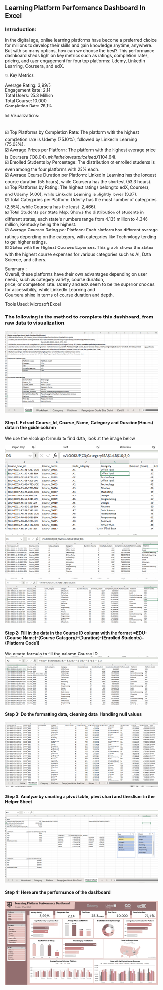 ## Learning Platform Performance Dashboard In Excel

### Introduction: 
In the digital age, online learning platforms have become a preferred choice for millions to develop their skills and gain knowledge anytime, anywhere. But with so many options, how can we choose the best? This performance dashboard sheds light on key metrics such as ratings, completion rates, pricing, and user engagement for four top platforms: Udemy, LinkedIn Learning, Coursera, and edX.

💥 Key Metrics: 

Average Rating: 3,99/5
<br>Engagement Rate: 2,14
<br>Total Users: 25.3 Million 
<br>Total Course: 10.000
<br>Completion Rate: 75,1%

📊 Visualizations:
 
<br>☑️ Top Platforms by Completion Rate:
The platform with the highest completion rate is Udemy (75.10%), followed by LinkedIn Learning (75.08%).
<br>☑️ Average Prices per Platform:
The platform with the highest average price is Coursera ($108.04), while the lowest price is edX ($104.64).
<br>☑️ Enrolled Students by Percentage:
The distribution of enrolled students is even among the four platforms with 25% each.
<br>☑️ Average Course Duration per Platform:
LinkedIn Learning has the longest course duration (55 hours), while Coursera has the shortest (53.3 hours).
<br>☑️ Top Platforms by Rating:
The highest ratings belong to edX, Coursera, and Udemy (4.00), while LinkedIn Learning is slightly lower (3.97).
<br>☑️ Total Categories per Platform:
Udemy has the most number of categories (2,554), while Coursera has the least (2,466).
<br>☑️ Total Students per State Map:
Shows the distribution of students in different states, each state's numbers range from 4.135 million to 4.346 million, Kentucky being the highest.
<br>☑️ Average Courses Rating per Platform:
Each platform has different average ratings depending on the category, with categories like Technology tending to get higher ratings.
<br>☑️ States with the Highest Courses Expenses:
This graph shows the states with the highest course expenses for various categories such as AI, Data Science, and others.

Summary : 
<br>Overall, these platforms have their own advantages depending on user needs, such as category variety, course duration, <br>price, or completion rate. Udemy and edX seem to be the superior choices for accessibility, while LinkedIn Learning and <br>Coursera shine in terms of course duration and depth.

Tools Used: Microsoft Excel

### The following is the method to complete this dashboard, from raw data to visualization.

![alt text](https://github.com/amirahzubaidi/Learning-Platform-Performance-Dashboard-In-Excel/blob/main/Picture/Screenshot%202025-01-20%20073635.png?raw=true)

#### Step 1: Extract Course_Id, Course_Name, Category and Duration(Hours) data in the guide column
We use the vlookup formula to find data, look at the image below

![alt text](https://github.com/amirahzubaidi/Learning-Platform-Performance-Dashboard-In-Excel/blob/main/Picture/Screenshot%202025-01-20%20075035.png?raw=true)

![alt text](https://github.com/amirahzubaidi/Learning-Platform-Performance-Dashboard-In-Excel/blob/main/Picture/Screenshot%202025-01-20%20075145.png?raw=true)

![alt text](https://github.com/amirahzubaidi/Learning-Platform-Performance-Dashboard-In-Excel/blob/main/Picture/Screenshot%202025-01-20%20075155.png?raw=true)

#### Step 2: Fill in the data in the Course ID column with the format =EDU-(Course Name)-(Course Category)-(Duration)-(Enrolled Students)-(Platform Code1)
We create formula to fill the colomn Course ID
![alt text](https://github.com/amirahzubaidi/Learning-Platform-Performance-Dashboard-In-Excel/blob/main/Picture/Screenshot%202025-01-20%20074853.png?raw=true)

#### Step 3: Do the formatting data, cleaning data, Handling null values
![alt text](https://github.com/amirahzubaidi/Learning-Platform-Performance-Dashboard-In-Excel/blob/main/Picture/Screenshot%202025-01-20%20075215.png?raw=true)

#### Step 3: Analyze by creating a pivot table, pivot chart and the slicer in the Helper Sheet
![alt text](https://github.com/amirahzubaidi/Learning-Platform-Performance-Dashboard-In-Excel/blob/main/Picture/Screenshot%202025-01-20%20082313.png?raw=true)

#### Step 4: Here are the performance of the dashboard
![alt text](https://github.com/amirahzubaidi/Learning-Platform-Performance-Dashboard-In-Excel/blob/main/Screenshot%20Dashboard.png?raw=true)
